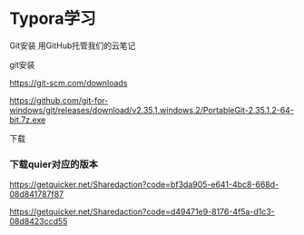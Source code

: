 # Typora学习

Git安装 用GitHub托管我们的云笔记

git安装



https://git-scm.com/downloads 

https://github.com/git-for-windows/git/releases/download/v2.35.1.windows.2/PortableGit-2.35.1.2-64-bit.7z.exe

下载

### 下载quier对应的版本

https://getquicker.net/Sharedaction?code=bf3da905-e641-4bc8-668d-08d841787f87

https://getquicker.net/Sharedaction?code=d49471e9-8176-4f5a-d1c3-08d8423ccd55